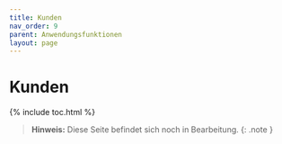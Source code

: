 ```yaml
---
title: Kunden
nav_order: 9
parent: Anwendungsfunktionen
layout: page
---
```


# Kunden
{% include toc.html %}

> **Hinweis:** Diese Seite befindet sich noch in Bearbeitung.
{: .note }
